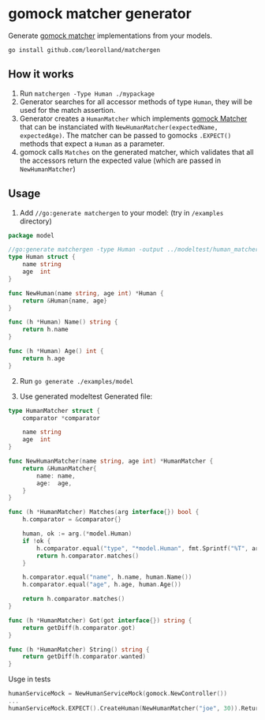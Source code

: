 # gomock matcher generator

Generate [gomock matcher](https://pkg.go.dev/github.com/golang/mock/gomock#Matcher) implementations from your models.

```shell
go install github.com/leorolland/matchergen
```

## How it works
1. Run `matchergen -Type Human ./mypackage`
2. Generator searches for all accessor methods of type `Human`, they will be used for the match assertion.
4. Generator creates a `HumanMatcher` which implements [gomock Matcher](https://pkg.go.dev/github.com/golang/mock/gomock#Matcher) that can be instanciated with `NewHumanMatcher(expectedName, expectedAge)`. The matcher can be passed to gomocks `.EXPECT()` methods that expect a `Human` as a parameter.
5. gomock calls `Matches` on the generated matcher, which validates that all the accessors return the expected value (which are passed in `NewHumanMatcher`)

## Usage

1. Add `//go:generate matchergen` to your model:
(try in `/examples` directory)
```go
package model

//go:generate matchergen -type Human -output ../modeltest/human_matcher.go .
type Human struct {
	name string
	age  int
}

func NewHuman(name string, age int) *Human {
	return &Human{name, age}
}

func (h *Human) Name() string {
	return h.name
}

func (h *Human) Age() int {
	return h.age
}
```

2. Run `go generate ./examples/model`

3. Use generated modeltest
Generated file:
```go
type HumanMatcher struct {
	comparator *comparator

	name string
	age  int
}

func NewHumanMatcher(name string, age int) *HumanMatcher {
	return &HumanMatcher{
		name: name,
		age:  age,
	}
}

func (h *HumanMatcher) Matches(arg interface{}) bool {
	h.comparator = &comparator{}

	human, ok := arg.(*model.Human)
	if !ok {
		h.comparator.equal("type", "*model.Human", fmt.Sprintf("%T", arg))
		return h.comparator.matches()
	}

	h.comparator.equal("name", h.name, human.Name())
	h.comparator.equal("age", h.age, human.Age())

	return h.comparator.matches()
}

func (h *HumanMatcher) Got(got interface{}) string {
	return getDiff(h.comparator.got)
}

func (h *HumanMatcher) String() string {
	return getDiff(h.comparator.wanted)
}
```

Usge in tests
```go
humanServiceMock = NewHumanServiceMock(gomock.NewController())
...
humanServiceMock.EXPECT().CreateHuman(NewHumanMatcher("joe", 30)).Return(nil)
```
